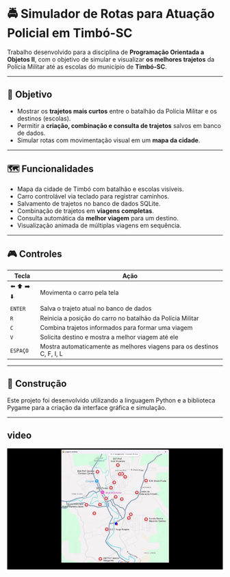 # 🚔 Simulador de Rotas para Atuação Policial em Timbó-SC

Trabalho desenvolvido para a disciplina de **Programação Orientada a Objetos II**, com o objetivo de simular e visualizar **os melhores trajetos** da Polícia Militar até as escolas do município de **Timbó-SC**.

---

## 📌 Objetivo

- Mostrar os **trajetos mais curtos** entre o batalhão da Polícia Militar e os destinos (escolas).
- Permitir a **criação, combinação e consulta de trajetos** salvos em banco de dados.
- Simular rotas com movimentação visual em um **mapa da cidade**.

---

## 🗺️ Funcionalidades

- Mapa da cidade de Timbó com batalhão e escolas visíveis.
- Carro controlável via teclado para registrar caminhos.
- Salvamento de trajetos no banco de dados SQLite.
- Combinação de trajetos em **viagens completas**.
- Consulta automática da **melhor viagem** para um destino.
- Visualização animada de múltiplas viagens em sequência.

---

## 🎮 Controles

| Tecla        | Ação                                                                 |
|--------------|----------------------------------------------------------------------|
| ⬅️ ⬆️ ➡️ ⬇️  | Movimenta o carro pela tela                                           |
| `ENTER`      | Salva o trajeto atual no banco de dados                              |
| `R`          | Reinicia a posição do carro no batalhão da Polícia Militar           |
| `C`          | Combina trajetos informados para formar uma viagem                   |
| `V`          | Solicita destino e mostra a melhor viagem até ele                    |
| `ESPAÇO`     | Mostra automaticamente as melhores viagens para os destinos C, F, I, L|

---

## 🧱 Construção

Este projeto foi desenvolvido utilizando a linguagem Python e a biblioteca Pygame para a criação da interface gráfica e simulação.

---

## video

![Demonstração da simulação](./simulacao.gif)

